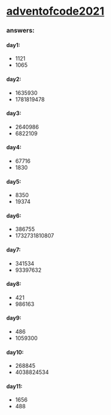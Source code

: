 # [adventofcode2021](https://adventofcode.com/2021)

### **answers:**

#### day1: 
* 1121
* 1065

#### day2:
* 1635930
* 1781819478

#### day3:
* 2640986
* 6822109

#### day4:
* 67716
* 1830

#### day5:
* 8350
* 19374

#### day6:
* 386755
* 1732731810807

#### day7:
* 341534
* 93397632

#### day8:
* 421
* 986163

#### day9:
* 486
* 1059300

#### day10:
* 268845
* 4038824534

#### day11:
* 1656
* 488
